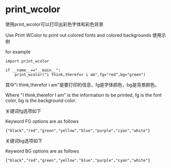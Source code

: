 # print_wcolor
使用print_wcolor可以打印出彩色字体和彩色背景

Use Print WColor to print out colored fonts and colored backgrounds
使用示例

for example

```
import print_wcolor

if __name__=="__main__":
    print_wcolor("i think,therefor i am",fg="red",bg="green")
```


其中"i think,therefor i am"是要打印的信息，fg是字体颜色，bg是背景颜色。

Where "I think,therefor I am" is the information to be printed, fg is the font color, bg is the background color.

关键词fg选项如下

Keyword FG options are as follows

```
{"black","red","green","yellow","blue","purple","cyan","white"}
```


关键词bg选项如下

Keyword BG options are as follows

```
{"black","red","green","yellow","blue","purple","cyan","white"}
```

